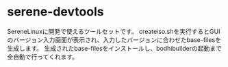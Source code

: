 # serene-devtools
SereneLinuxに開発で使えるツールセットです。
createiso.shを実行するとGUIのバージョン入力画面が表示され、入力したバージョンに合わせたbase-filesを生成します。
生成されたbase-filesをインストールし、bodhibuilderの起動まで全自動で行ってくれます。
